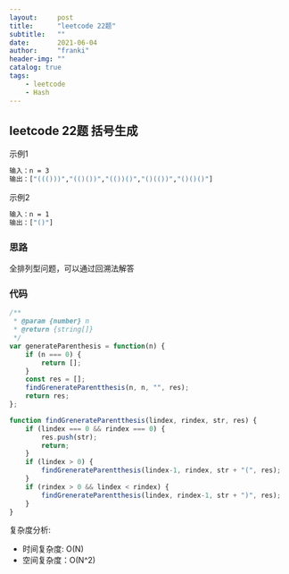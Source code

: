```yaml
---
layout:     post
title:      "leetcode 22题"
subtitle:   ""
date:       2021-06-04
author:     "franki"
header-img: ""
catalog: true
tags:
    - leetcode
    - Hash
---
```


## leetcode 22题 括号生成

示例1

```bash
输入：n = 3
输出：["((()))","(()())","(())()","()(())","()()()"]
```

示例2

```bash
输入：n = 1
输出：["()"]
```

### 思路

全排列型问题，可以通过回溯法解答

### 代码

```js
/**
 * @param {number} n
 * @return {string[]}
 */
var generateParenthesis = function(n) {
    if (n === 0) {
        return [];
    }
    const res = [];
    findGrenerateParentthesis(n, n, "", res);
    return res;
};

function findGrenerateParentthesis(lindex, rindex, str, res) {
    if (lindex === 0 && rindex === 0) {
        res.push(str);
        return;
    }
    if (lindex > 0) {
        findGrenerateParentthesis(lindex-1, rindex, str + "(", res);
    }
    if (rindex > 0 && lindex < rindex) {
        findGrenerateParentthesis(lindex, rindex-1, str + ")", res);
    }
}
```

复杂度分析:

- 时间复杂度: O(N)
- 空间复杂度：O(N^2)

